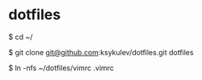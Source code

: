 dotfiles
========
$ cd ~/

$ git clone git@github.com:ksykulev/dotfiles.git dotfiles

$ ln -nfs ~/dotfiles/vimrc .vimrc
